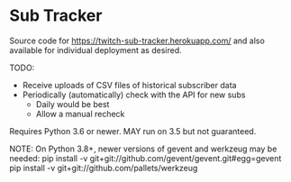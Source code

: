 Sub Tracker
===========

Source code for https://twitch-sub-tracker.herokuapp.com/ and also available for
individual deployment as desired.

TODO:

* Receive uploads of CSV files of historical subscriber data
* Periodically (automatically) check with the API for new subs
  - Daily would be best
  - Allow a manual recheck


Requires Python 3.6 or newer. MAY run on 3.5 but not guaranteed.

NOTE: On Python 3.8+, newer versions of gevent and werkzeug may be needed:
pip install -v git+git://github.com/gevent/gevent.git#egg=gevent
pip install -v git+git://github.com/pallets/werkzeug
